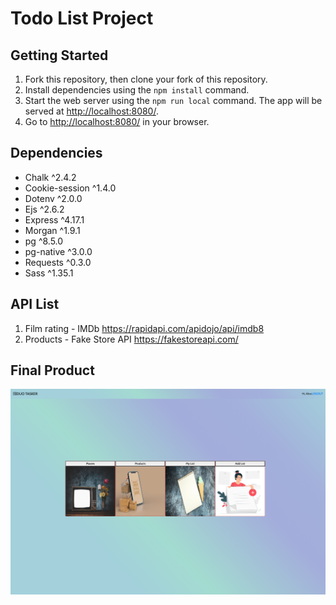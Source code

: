 # Todo List Project


## Getting Started

1. Fork this repository, then clone your fork of this repository.
2. Install dependencies using the `npm install` command.
3. Start the web server using the `npm run local` command. The app will be served at <http://localhost:8080/>.
4. Go to <http://localhost:8080/> in your browser.

## Dependencies

- Chalk ^2.4.2
- Cookie-session ^1.4.0
- Dotenv ^2.0.0
- Ejs ^2.6.2
- Express ^4.17.1
- Morgan ^1.9.1
- pg ^8.5.0
- pg-native ^3.0.0
- Requests ^0.3.0
- Sass ^1.35.1

## API List

1. Film rating - IMDb https://rapidapi.com/apidojo/api/imdb8
2. Products - Fake Store API https://fakestoreapi.com/

## Final Product

!["Landing Page"](https://github.com/chris-cho/midterm_todo_list/blob/finishing-touches/docs/duo_tasker.png)
